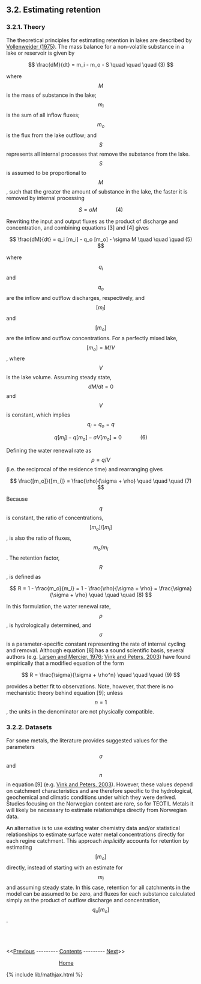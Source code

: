 ## 3.2. Estimating retention

### 3.2.1. Theory

The theoretical principles for estimating retention in lakes are described by [Vollenweider (1975)](https://link.springer.com/article/10.1007/BF02505178). The mass balance for a non-volatile substance in a lake or reservoir is given by

$$
\frac{dM}{dt} = m_i - m_o - S \quad \quad \quad (3)
$$

where $$M$$ is the mass of substance in the lake; $$m_i$$ is the sum of all inflow fluxes; $$m_o$$ is the flux from the lake outflow; and $$S$$ represents all internal processes that remove the substance from the lake. $$S$$ is assumed to be proportional to $$M$$, such that the greater the amount of substance in the lake, the faster it is removed by internal processing

$$
S = \sigma M \quad \quad \quad (4)
$$

Rewriting the input and output fluxes as the product of discharge and concentration, and combining equations [3] and [4] gives

$$
\frac{dM}{dt} = q_i [m_i] - q_o [m_o] - \sigma M \quad \quad \quad (5)
$$

where $$q_i$$ and $$q_o$$ are the inflow and outflow discharges, respectively, and $$[m_i]$$ and $$[m_o ]$$ are the inflow and outflow concentrations. For a perfectly mixed lake, $$[m_o] = M/V$$, where $$V$$ is the lake volume. Assuming steady state, $$dM/dt = 0$$ and $$V$$ is constant, which implies $$q_i = q_o = q$$

$$
q[m_i] - q[m_o] - \sigma V [m_o] = 0 \quad \quad \quad (6)
$$

Defining the water renewal rate as $$\rho = q/V$$ (i.e. the reciprocal of the residence time) and rearranging gives

$$
\frac{[m_o]}{[m_i]} = \frac{\rho}{\sigma + \rho} \quad \quad \quad (7)
$$

Because $$q$$ is constant, the ratio of concentrations, $$[m_o] / [m_i]$$, is also the ratio of fluxes, $$m_o / m_i$$. The retention factor, $$R$$, is defined as

$$
R = 1 - \frac{m_o}{m_i} = 1 - \frac{\rho}{\sigma + \rho} = \frac{\sigma}{\sigma + \rho} \quad \quad \quad (8)
$$

In this formulation, the water renewal rate, $$\rho$$, is hydrologically determined, and $$\sigma$$ is a parameter-specific constant representing the rate of internal cycling and removal. Although equation [8] has a sound scientific basis, several authors (e.g. [Larsen and Mercier, 1976](https://cdnsciencepub.com/doi/10.1139/f76-221); [Vink and Peters, 2003](https://onlinelibrary.wiley.com/doi/abs/10.1002/hyp.1286)) have found empirically that a modified equation of the form

$$
R = \frac{\sigma}{\sigma + \rho^n} \quad \quad \quad (9)
$$

provides a better fit to observations. Note, however, that there is no mechanistic theory behind equation [9]; unless $$n = 1$$, the units in the denominator are not physically compatible.

### 3.2.2. Datasets

For some metals, the literature provides suggested values for the parameters $$\sigma$$ and $$n$$ in equation [9] (e.g. [Vink and Peters, 2003](https://onlinelibrary.wiley.com/doi/abs/10.1002/hyp.1286)). However, these values depend on catchment characteristics and are therefore specific to the hydrological, geochemical and climatic conditions under which they were derived. Studies focusing on the Norwegian context are rare, so for TEOTIL Metals it will likely be necessary to estimate relationships directly from Norwegian data.

An alternative is to use existing water chemistry data and/or statistical relationships to estimate surface water metal concentrations directly for each regine catchment. This approach *implicitly* accounts for retention by estimating $$[m_o]$$ directly, instead of starting with an estimate for $$m_i$$ and assuming steady state. In this case, retention for all catchments in the model can be assumed to be zero, and fluxes for each substance calculated simply as the product of outflow discharge and concentration, $$q_o [m_o]$$.

\
\
\
<<[Previous](04_local_inputs.html) --------- [Contents](00_intro_and_toc.html) --------- [Next](06_statistical_relationships.html)>>

          [Home](https://nivanorge.github.io/teotil2/)

{% include lib/mathjax.html %}
